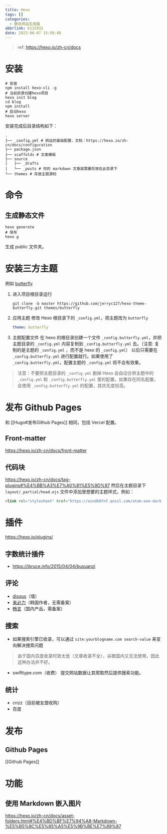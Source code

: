 ```yaml
---
title: Hexo
tags: []
categories:
  - 静态网站生成器
abbrlink: b132932
date: 2023-06-07 15:58:48
---
```


> ref: https://hexo.io/zh-cn/docs

# 安装
```shell
# 安装
npm install hexo-cli -g
# 当前目录创建hexo项目
hexo init blog
cd blog
npm install
# 启动hexo
hexo server
```

安装完成后目录结构如下：
```text
. 
├── _config.yml # 网站的基础配置，文档：https://hexo.io/zh-cn/docs/configuration  
├── package.json  
├── scaffolds # 文章模板  
├── source  
|   ├── _drafts  
|   └── _posts # 你的 markdown 文章就需要存放在此目录下  
└── themes # 存放主题源码
```

# 命令
## 生成静态文件
```shell
hexo generate
# 简写
hexo g
```
生成 public 文件夹。

# 安装三方主题
例如 [butterfly](https://github.com/jerryc127/hexo-theme-butterfly)
1. 进入项目根目录运行
	```shell
	git clone -b master https://github.com/jerryc127/hexo-theme-butterfly.git themes/butterfly
	```
2. 应用主题
	修改 Hexo 根目录下的 `_config.yml`，把主题改为 `butterfly`
	```yaml
	theme: butterfly
	```
3. 主题配置文件
	在 hexo 的根目录创建一个文件 `_config.butterfly.yml`，并把主题目录的 `_config.yml` 内容复制到 `_config.butterfly.yml` 去。（注意: 复制的是主题的 `_config.yml` ，而不是 hexo 的 `_config.yml`）
	以后只需要在 `_config.butterfly.yml` 进行配置就行。如果使用了 `_config.butterfly.yml`，配置主题的 `_config.yml` 将不会有效果。
> 注意：不要把主题目录的 `_config.yml` 删掉
> Hexo 会自动合併主题中的 `_config.yml` 和 `_config.butterfly.yml` 里的配置，如果存在同名配置，会使用 `_config.butterfly.yml` 的配置，其优先度较高。

# 发布 Github Pages
和 [[Hugo#发布Github Pages]] 相同，包括 Vercel 配置。

## Front-matter
https://hexo.io/zh-cn/docs/front-matter

## 代码块
https://hexo.io/zh-cn/docs/tag-plugins#%E4%BB%A3%E7%A0%81%E5%9D%97
然后在主题目录下 `layout/_partial/head.ejs` 文件中添加里想要的主题样式，例如：
```html
<link rel="stylesheet" href="https://oindk07nf.qnssl.com/atom-one-dark.css" media="screen" type="text/css">
```

# 插件
https://hexo.io/plugins/
## 字数统计插件
-  https://ibruce.info/2015/04/04/busuanzi
## 评论
- [disqus](https://disqus.com/)（墙）
- [来必力](https://livere.com)（韩国作者，无需备案）
- [畅言](https://changyan.kuaizhan.com)（国内产品，需备案）
## 搜索
- 如果搜索引擎已收录，可以通过 `site:yourblogname.com search-value` 来变向解决搜索问题
> 	由于国内百度收录时效太低（文章收录不全），谷歌国内又无法使用，因此这种办法并不好。
- swifttype.com（收费）
	提交网站数据让其爬取然后提供搜索功能。
## 统计
- cnzz（目前被友盟收购）
- 百度

# 发布
## Github Pages
[[Github Pages]]

# 功能
## 使用 Markdown 嵌入图片
https://hexo.io/zh-cn/docs/asset-folders.html#%E4%BD%BF%E7%94%A8-Markdown-%E5%B5%8C%E5%85%A5%E5%9B%BE%E7%89%87